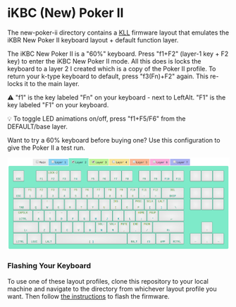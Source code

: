 # iKBC (New) Poker II
The new-poker-ii directory contains a [KLL](https://input.club/kll/) firmware layout that emulates the
iKBR New Poker II keyboard layout + default function layer.

The iKBC New Poker II is a "60%" keyboard.
Press "f1+F2" (layer-1 key + F2 key) to enter the iKBC New Poker II mode. All this does is locks
the keyboard to a layer 2 I created which is a copy of the Poker II profile. To return your k-type
keyboard to default, press "f3(Fn)+F2" again. This re-locks it to the main layer.

:warning: "f1" is the key labeled "Fn" on your keyboard - next to LeftAlt. "F1" is the key labeled "F1" on your keyboard.

:bulb: To toggle LED animations on/off, press "f1+F5/F6" from the DEFAULT/base layer.

Want to try a 60% keyboard before buying one? Use this configuration to give the Poker II a test run.

![](../assets/images/new-poker-ii.png)

### Flashing Your Keyboard
To use one of these layout profiles, clone this repository to your local machine and navigate
to the directory from whichever layout profile you want. Then follow
[the instructions](https://github.com/kiibohd/controller/blob/master/Documentation/Keyboards/K-Type.md)
to flash the firmware.

